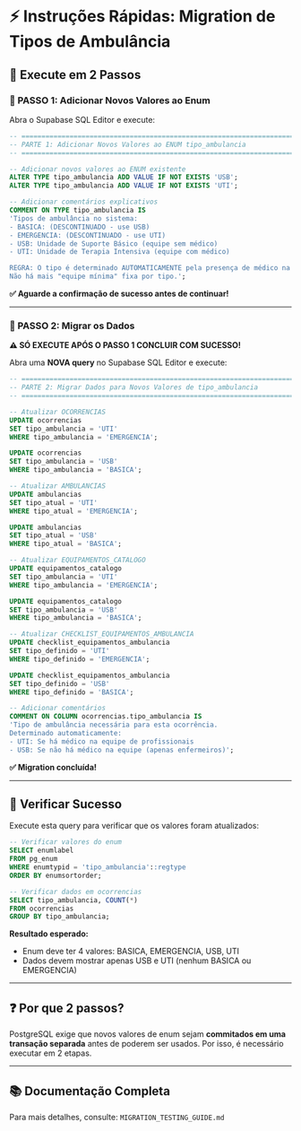 # ⚡ Instruções Rápidas: Migration de Tipos de Ambulância

## 🎯 Execute em 2 Passos

### 📝 PASSO 1: Adicionar Novos Valores ao Enum

Abra o Supabase SQL Editor e execute:

```sql
-- ============================================================================
-- PARTE 1: Adicionar Novos Valores ao ENUM tipo_ambulancia
-- ============================================================================

-- Adicionar novos valores ao ENUM existente
ALTER TYPE tipo_ambulancia ADD VALUE IF NOT EXISTS 'USB';
ALTER TYPE tipo_ambulancia ADD VALUE IF NOT EXISTS 'UTI';

-- Adicionar comentários explicativos
COMMENT ON TYPE tipo_ambulancia IS
'Tipos de ambulância no sistema:
- BASICA: (DESCONTINUADO - use USB)
- EMERGENCIA: (DESCONTINUADO - use UTI)
- USB: Unidade de Suporte Básico (equipe sem médico)
- UTI: Unidade de Terapia Intensiva (equipe com médico)

REGRA: O tipo é determinado AUTOMATICAMENTE pela presença de médico na equipe.
Não há mais "equipe mínima" fixa por tipo.';
```

**✅ Aguarde a confirmação de sucesso antes de continuar!**

---

### 📝 PASSO 2: Migrar os Dados

**⚠️ SÓ EXECUTE APÓS O PASSO 1 CONCLUIR COM SUCESSO!**

Abra uma **NOVA query** no Supabase SQL Editor e execute:

```sql
-- ============================================================================
-- PARTE 2: Migrar Dados para Novos Valores de tipo_ambulancia
-- ============================================================================

-- Atualizar OCORRENCIAS
UPDATE ocorrencias
SET tipo_ambulancia = 'UTI'
WHERE tipo_ambulancia = 'EMERGENCIA';

UPDATE ocorrencias
SET tipo_ambulancia = 'USB'
WHERE tipo_ambulancia = 'BASICA';

-- Atualizar AMBULANCIAS
UPDATE ambulancias
SET tipo_atual = 'UTI'
WHERE tipo_atual = 'EMERGENCIA';

UPDATE ambulancias
SET tipo_atual = 'USB'
WHERE tipo_atual = 'BASICA';

-- Atualizar EQUIPAMENTOS_CATALOGO
UPDATE equipamentos_catalogo
SET tipo_ambulancia = 'UTI'
WHERE tipo_ambulancia = 'EMERGENCIA';

UPDATE equipamentos_catalogo
SET tipo_ambulancia = 'USB'
WHERE tipo_ambulancia = 'BASICA';

-- Atualizar CHECKLIST_EQUIPAMENTOS_AMBULANCIA
UPDATE checklist_equipamentos_ambulancia
SET tipo_definido = 'UTI'
WHERE tipo_definido = 'EMERGENCIA';

UPDATE checklist_equipamentos_ambulancia
SET tipo_definido = 'USB'
WHERE tipo_definido = 'BASICA';

-- Adicionar comentários
COMMENT ON COLUMN ocorrencias.tipo_ambulancia IS
'Tipo de ambulância necessária para esta ocorrência.
Determinado automaticamente:
- UTI: Se há médico na equipe de profissionais
- USB: Se não há médico na equipe (apenas enfermeiros)';
```

**✅ Migration concluída!**

---

## 🧪 Verificar Sucesso

Execute esta query para verificar que os valores foram atualizados:

```sql
-- Verificar valores do enum
SELECT enumlabel
FROM pg_enum
WHERE enumtypid = 'tipo_ambulancia'::regtype
ORDER BY enumsortorder;

-- Verificar dados em ocorrencias
SELECT tipo_ambulancia, COUNT(*)
FROM ocorrencias
GROUP BY tipo_ambulancia;
```

**Resultado esperado:**
- Enum deve ter 4 valores: BASICA, EMERGENCIA, USB, UTI
- Dados devem mostrar apenas USB e UTI (nenhum BASICA ou EMERGENCIA)

---

## ❓ Por que 2 passos?

PostgreSQL exige que novos valores de enum sejam **commitados em uma transação separada** antes de poderem ser usados. Por isso, é necessário executar em 2 etapas.

---

## 📚 Documentação Completa

Para mais detalhes, consulte: `MIGRATION_TESTING_GUIDE.md`
